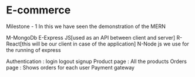 # E-commerce

Milestone - 1 
In this we have seen the demonstration of the MERN

M-MongoDb
E-Express JS[used as an API between client and server]
R-React[this will be our client in case of the application]
N-Node js we use for the running of express

Authentication : login logout signup
Product page : All the products 
Orders page : Shows orders for each user
Payment gateway


